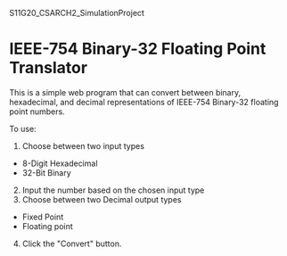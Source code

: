 S11G20_CSARCH2_SimulationProject
# IEEE-754 Binary-32 Floating Point Translator

This is a simple web program that can convert between binary, hexadecimal, and decimal representations of IEEE-754 Binary-32 floating point numbers.

To use:
1.  Choose between two input types
  - 8-Digit Hexadecimal
  - 32-Bit Binary
2.  Input the number based on the chosen input type 
3.  Choose between two Decimal output types
  - Fixed Point
  - Floating point  
4.  Click the "Convert" button.

